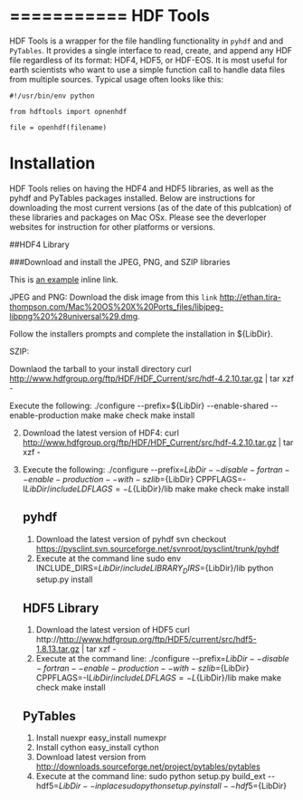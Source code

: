 ===========
HDF Tools
===========

HDF Tools is a wrapper for the file handling functionality in `pyhdf` and and `PyTables`.  It provides a single interface to read, create, and append any HDF file regardless of its format: HDF4, HDF5, or HDF-EOS.
It is most useful for earth scientists who want to use a simple function call to handle data files from multiple sources. Typical usage
often looks like this:

    #!/usr/bin/env python

    from hdftools import opnenhdf

    file = openhdf(filename)


Installation
=========

HDF Tools relies on having the HDF4 and HDF5 libraries, as well as the pyhdf and PyTables packages installed. Below are instructions for downloading the most current versions (as of the date of this publcation) of these libraries and packages on Mac OSx.  Please see the deverloper websites for instruction for other platforms or versions.

##HDF4 Library

###Download and install the JPEG, PNG, and SZIP libraries

This is [an example](http://www.slate.com/ "Title") inline link.

JPEG and PNG:
Download the disk image from this `link` <http://ethan.tira-thompson.com/Mac%20OS%20X%20Ports_files/libjpeg-libpng%20%28universal%29.dmg>.

Follow the installers prompts and complete the installation in ${LibDir}.

SZIP:

Downlaod the tarball to your install directory
	curl http://www.hdfgroup.org/ftp/HDF/HDF_Current/src/hdf-4.2.10.tar.gz | tar xzf -

Execute the following:
	./configure --prefix=${LibDir} --enable-shared --enable-production
	make
	make check
	make install

2. Download the latest version of HDF4:
	curl http://www.hdfgroup.org/ftp/HDF/HDF_Current/src/hdf-4.2.10.tar.gz | tar xzf -

3. Execute the following:
	./configure --prefix=${LibDir} --disable-fortran --enable-production --with-szlib=${LibDir} CPPFLAGS=-I${LibDir}/include LDFLAGS=-L${LibDir}/lib
	make
	make check
	make install

	pyhdf
	-------------
	1. Download the latest version of pyhdf
	svn checkout https://pysclint.svn.sourceforge.net/svnroot/pysclint/trunk/pyhdf
	2. Execute at the command line
	sudo env INCLUDE_DIRS=${LibDir}/include LIBRARY_DIRS=${LibDir}/lib python setup.py install

	HDF5 Library
	--------------
	1. Download the latest version of HDF5
		curl http://http://www.hdfgroup.org/ftp/HDF5/current/src/hdf5-1.8.13.tar.gz | tar xzf -
	2. Execute at the command line:
		./configure --prefix=${LibDir} --disable-fortran --enable-production --with-	szlib=${LibDir} CPPFLAGS=-I${LibDir}/include LDFLAGS=-L${LibDir}/lib
		make
		make check
		make install

	PyTables
	--------------
	1. Install nuexpr
		easy_install numexpr
	2. Install cython
		easy_install cython
	3. Download latest version from http://downloads.sourceforge.net/project/pytables/pytables 
	4. Execute at the command line:
	sudo python setup.py build_ext  --hdf5=${LibDir} --inplace
	sudo python setup.py install  --hdf5=${LibDir}

